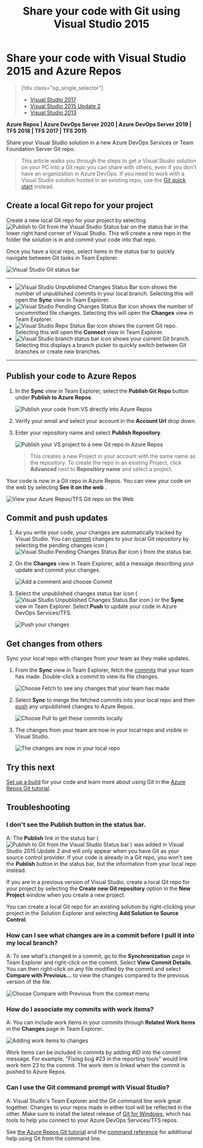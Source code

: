 ﻿---
title: Share your code with Git using Visual Studio 2015
titleSuffix: Azure Repos
description: Share code in Git using Visual Studio
ms.assetid: 0c1dc48e-6f52-499d-a03e-6361c9a838dd
ms.technology: devops-code-git 
toc: show
ms.topic: quickstart
ms.date: 08/29/2017
monikerRange: '>= tfs-2015'
---


# Share your code with Visual Studio 2015 and Azure Repos

> [!div class="op_single_selector"]
> - [Visual Studio 2017](share-your-code-in-git-vs-2017.md)
> - [Visual Studio 2015 Update 2](share-your-code-in-git-vs.md)
> - [Visual Studio 2013](share-your-code-in-git-vs-2013.md)   
   
**Azure Repos | Azure DevOps Server 2020 | Azure DevOps Server 2019 | TFS 2018 | TFS 2017 | TFS 2015**

Share your Visual Studio solution in a new Azure DevOps Services or Team Foundation Server Git repo.

> This article walks you through the steps to get a Visual Studio solution on your PC into a Git repo you can share with others, even if you don't have an organization in Azure DevOps.
> If you need to work with a Visual Studio solution hosted in an existing repo, use the [Git quick start](gitquickstart.md) instead.

##  Create a local Git repo for your project

Create a new local Git repo for your project by selecting ![Publish to Git from the Visual Studio Status bar](media/share-your-code-in-git-vs/publish_status_bar.png) on the status bar in the lower right hand corner of Visual Studio.
This will create a new repo in the folder the solution is in and commit your code into that repo.

Once you have a local repo, select items in the status bar to quickly navigate between Git tasks in Team Explorer.

![Visual Studio Git status bar](media/share-your-code-in-git-vs/vs-status-bar.png)

----
- ![Visual Studio Unpublished Changes Status Bar icon](media/share-your-code-in-git-vs/vs_unpublished_changes.png) shows the number of unpublished commits in your local branch. Selecting this will open the **Sync** view in Team Explorer.
- ![Visual Studio Pending Changes Status Bar icon](media/share-your-code-in-git-vs/vs_pending_changes.png) shows the number of uncommitted file changes. Selecting this will open the **Changes** view in Team Explorer.
- ![Visual Studio Repo Status Bar icon](media/share-your-code-in-git-vs/vs_current_repo.png) shows the current Git repo. Selecting this will open the **Connect** view in Team Explorer.
- ![Visual Studio branch status bar icon](media/share-your-code-in-git-vs/vs_branch_picker.png) shows your current Git branch. Selecting this displays a branch picker to quickly switch between Git branches or create new branches.   
 
----

## Publish your code to Azure Repos

1. In the **Sync** view in Team Explorer, select the **Publish Git Repo** button under **Publish to Azure Repos**.

   ![Publish your code from VS directly into Azure Repos](media/share-your-code-in-git-vs/vsts_get_started_te.png)

2. Verify your email and select your account in the **Account Url** drop down. 

3. Enter your repository name and select **Publish Repository**. 

   ![Publish your VS project to a new Git repo in Azure Repos](media/share-your-code-in-git-vs/vsts_publish_repo.png)

   > This creates a new Project in your account with the same name as the repository. To create the repo in an existing Project, click **Advanced** 
   next to **Repository name** and select a project.

Your code is now in a Git repo in Azure Repos. You can view your code on the web by selecting **See it on the web** .
  
  ![View your Azure Repos/TFS Git repo on the Web](media/share-your-code-in-git-vs/vsts_view_on_web.png)
  
## Commit and push updates

1. As you write your code, your changes are automatically tracked by Visual Studio. 
   You can [commit](commits.md) changes to your local Git repository by selecting the pending changes icon ( ![Visual Studio Pending Changes Status Bar icon](media/share-your-code-in-git-vs/vs_pending_changes.png) ) from the status bar.

2. On the **Changes** view in Team Explorer, add a message describing your update and commit your changes.

   ![Add a comment and choose Commit](media/share-your-code-in-git-vs/vs_commit_te.png)

3. Select the unpublished changes status bar icon ( ![Visual Studio Unpublished Changes Status Bar icon](media/share-your-code-in-git-vs/vs_unpublished_changes.png) ) or the **Sync** view in Team Explorer. Select **Push** to 
   update your code in Azure DevOps Services/TFS.

   ![Push your changes](media/vspush.gif)

## Get changes from others

Sync your local repo with changes from your team as they make updates.

1. From the **Sync** view in Team Explorer, fetch the [commits](commits.md) that your team has made. 
   Double-click a commit to view its file changes.

   ![Choose Fetch to see any changes that your team has made](media/share-your-code-in-git-vs/vs_fetch_commits.png)

2. Select **Sync** to merge the fetched commits into your local repo and then [push](pushing.md) any unpublished changes to Azure Repos.

   ![Choose Pull to get these commits locally](media/share-your-code-in-git-vs/vs_sync_commits.png)

3. The changes from your team are now in your local repo and visible in Visual Studio.

   ![The changes are now in your local repo](media/share-your-code-in-git-vs/vs_pull_complete.png)
 
## Try this next

[Set up a build](../../pipelines/overview.md) for your code and learn more about using Git in the [Azure Repos Git tutorial](gitworkflow.md).

## Troubleshooting

<!-- BEGINSECTION class="md-qanda" -->

###  I don't see the **Publish** button in the status bar.

A: The **Publish** link in the status bar ( ![Publish to Git from the Visual Studio Status bar](media/share-your-code-in-git-vs/publish_status_bar.png) )  was added in Visual Studio 2015 Update 2 and will only appear when you have Git as your source control provider. If your code is
already in a Git repo, you won't see the **Publish** button in the status bar, but the information from your local repo instead.

If you are in a previous version of Visual Studio, create a local Git repo for your project by selecting the **Create new Git repository** option in the **New Project** window when you create a new project. 

You can create a local Git repo for an existing solution by right-clicking your project in the Solution Explorer and selecting **Add Solution to Source Control**.

### How can I see what changes are in a commit before I pull it into my local branch?

A: To see what's changed in a commit, go to the **Synchronization** page in Team Explorer and right-click on the commit. Select **View Commit Details**.
You can then right-click on any file modified by the commit and select **Compare with Previous...** to view the changes compared to the previous 
version of the file.

 ![Choose Compare with Previous from the context menu](media/share-your-code-in-git-vs/vs_compare_with_previous.png)

### How do I associate my commits with work items?

A: You can include work items in your commits through **Related Work Items** in the **Changes** page in Team Explorer. 

![Adding work items to changes](media/share-your-code-in-git-vs/vs_linked_work_items.png)

Work items can be included in commits by adding #_ID_ into the commit message. For example, "Fixing bug #23 in the reporting tools" would link work item 23
to the commit. The work item is linked when the commit is pushed to Azure Repos.

### Can I use the Git command prompt with Visual Studio?

A: Visual Studio's Team Explorer and the Git command line work great together. Changes to your repos made in either tool will be reflected in the other. 
Make sure to install the latest release of [Git for Windows](https://git-scm.com/download/win), which has tools to help you connect to your Azure DevOps Services/TFS repos.

See [the Azure Repos Git tutorial](gitworkflow.md) and the [command reference](command-prompt.md) for additional help using Git from the command line.

<!-- ENDSECTION --> 
